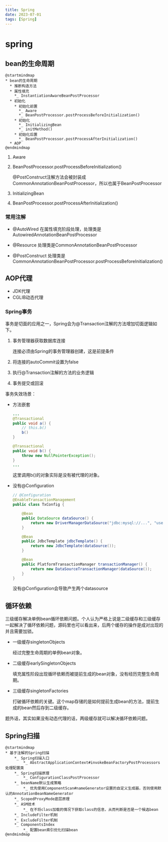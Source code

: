 ```yaml
---
title: Spring
date: 2023-07-01
tags: [Spring]
---
```

# spring
## bean的生命周期
```plantuml
@startmindmap
* bean的生命周期
  * 推断构造方法
  * 属性填充
    *_ InstantiationAwareBeanPostProcessor
  * 初始化
    * 初始化前置
      *_ Aware
      *_ BeanPostProcessor.postProcessBeforeInitialization()
    * 初始化
      *_ InitializingBean
      *_ initMethod()
    * 初始化后置
      *_ BeanPostProcessor.postProcessAfterInitialization()
  * AOP
@endmindmap
```

1. Aware
1. BeanPostProcessor.postProcessBeforeInitialization()

    @PostConstruct注解方法会被封装成CommonAnnotationBeanPostProcessor，所以也属于BeanPostProcessor

2. InitializingBean
3. BeanPostProcessor.postProcessAfterInitialization()

### 常用注解
- @AutoWired
    在属性填充阶段处理，处理类是AutowiredAnnotationBeanPostProcessor

- @Resource
    处理类是CommonAnnotationBeanPostProcessor

- @PostConstruct
    处理类是CommonAnnotationBeanPostProcessor.postProcessBeforeInitialization()

## AOP代理

- JDK代理
- CGLIB动态代理

### Spring事务
事务是切面的应用之一，Spring会为@Transaction注解的方法增加切面逻辑如下。

1. 事务管理器获取数据库连接

    连接必须由Spring的事务管理器创建，这是前提条件

2. 将连接的autoCommit设置为false
3. 执行@Transaction注解的方法的业务逻辑
4. 事务提交或回滚

事务失效场景：
- 方法嵌套

    ```java
    ...
    @Transactional
    public void a() {
        // this.b()
        b()
    }

    @Transactional
    public void b() {
        throw new NullPointerException();
    }
    ...
    ```
    这里调用b()的对象实际是没有被代理的对象。

- 没有@Configuration
    ```java
    // @Configuration
    @EnableTransactionManagement
    public class TxConfig {

        @Bean
        public DataSource dataSource() {
            return new DriverManagerDataSource("jdbc:mysql://...", "username", "password");
        }

        @Bean
        public JdbcTemplate jdbcTemplate() {
            return new JdbcTemplate(dataSource());
        }

        @Bean
        public PlatformTransactionManager transactionManager() {
            return new DataSourceTransactionManager(dataSource());
        }
    }
    ```
    没有@Configuration会导致产生两个datasource

## 循环依赖
三级缓存解决单例bean循环依赖问题。个人认为严格上说是二级缓存和三级缓存一起解决了循环依赖问题，源码里也可以看出来，后两个缓存的操作是成对出现的并且需要加锁。

- 一级缓存singletonObjects

    经过完整生命周期的单例bean对象。

- 二级缓存earlySingletonObjects

    填充属性阶段出现循环依赖而被提前生成的bean对象，没有经历完整生命周期。

- 三级缓存singletonFactories

    打破循环依赖的关键。这个map存储的是如何提前生成bean的方法，提前生成的bean然后存到二级缓存。

题外话，其实如果没有动态代理的话，两级缓存就可以解决循环依赖问题。

## Spring扫描
```plantuml
@startmindmap
* 基于注解的Spring扫描
    *_ Spring扫描入口
        *_ AbstractApplicationContext#invokeBeanFactoryPostProcessors处理配置类
    *_ Spring扫描原理
        *_ ConfigurationClassPostProcessor
    *_ beanName默认生成策略
        *_ 优先使用ComponentScan#nameGenerator设置的自定义生成器，否则使用默认的AnnotationBeanNameGenerator
    *_ ScopedProxyMode底层原理
    *_ ASM技术
        *_ 在不将class加载的情况下获取class的信息，从而判断是否是一个候选bean
    *_ IncludeFilter机制
    *_ ExcludeFilter机制
    *_ ComponentsIndex
        *_ 配置bean索引优化扫描bean
@endmindmap
```